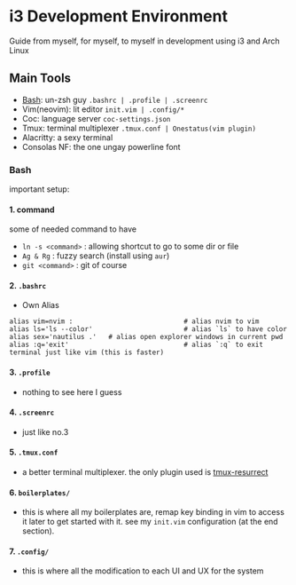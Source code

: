 # i3 Development Environment

Guide from myself, for myself, to myself in development using i3 and Arch Linux

## Main Tools

- [Bash](https://github.com/krehwell/dotfiles/#Bash): un-zsh guy `.bashrc | .profile | .screenrc`
- Vim(neovim): lit editor `init.vim | .config/*`
- Coc: language server `coc-settings.json`
- Tmux: terminal multiplexer `.tmux.conf | Onestatus(vim plugin)`
- Alacritty: a sexy terminal
- Consolas NF: the one ungay powerline font

### Bash

important setup:

#### 1. command

some of needed command to have

- `ln -s <command>` : allowing shortcut to go to some dir or file
- `Ag & Rg` : fuzzy search (install using `aur`)
- `git <command>` : git of course

#### 2. `.bashrc`

- Own Alias

```
alias vim=nvim :                            # alias nvim to vim
alias ls='ls --color'                       # alias `ls` to have color
alias sex='nautilus .'   # alias open explorer windows in current pwd
alias :q='exit'                             # alias `:q` to exit terminal just like vim (this is faster)
```

#### 3. `.profile`

- nothing to see here I guess

#### 4. `.screenrc`

- just like no.3

#### 5. `.tmux.conf`

- a better terminal multiplexer. the only plugin used is [tmux-resurrect](https://github.com/tmux-plugins/tmux-resurrect)

#### 6. `boilerplates/`

- this is where all my boilerplates are, remap key binding in vim to access it later to get started with it. see my `init.vim` configuration (at the end section).

#### 7. `.config/`

- this is where all the modification to each UI and UX for the system

